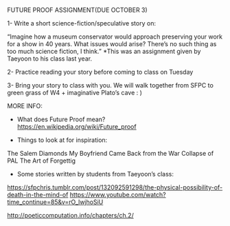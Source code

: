 FUTURE PROOF ASSIGNMENT(DUE OCTOBER 3)

1- Write a short science-fiction/speculative story on:

“Imagine how a museum conservator would approach preserving your work for a show in 40 years. What issues would arise? There’s no such thing as too much science fiction, I think.”
*This was an assignment given by Taeyoon to his class last year. 

2- Practice reading your story before coming to class on Tuesday
 
3- Bring your story to class with you. We will walk together from SFPC to green grass of W4 + imaginative Plato’s cave : ) 


MORE INFO:
* What does Future Proof mean?
https://en.wikipedia.org/wiki/Future_proof 

* Things to look at for inspiration:

The Salem Diamonds
My Boyfriend Came Back from the War
Collapse of PAL
The Art of Forgettig

* Some stories written by students from Taeyoon’s class: 

https://sfpchris.tumblr.com/post/132092591298/the-physical-possibility-of-death-in-the-mind-of
https://www.youtube.com/watch?time_continue=85&v=rO_lwjhoSiU 

http://poeticcomputation.info/chapters/ch.2/
